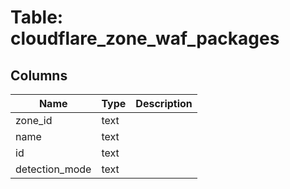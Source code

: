 
# Table: cloudflare_zone_waf_packages

## Columns
| Name        | Type           | Description  |
| ------------- | ------------- | -----  |
|zone_id|text||
|name|text||
|id|text||
|detection_mode|text||
